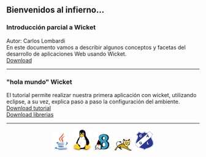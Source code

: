 ## Bienvenidos al infierno...

### Introducción parcial a Wicket
Autor: Carlos Lombardi<br/>
En este documento vamos a describir algunos conceptos y facetas del desarrollo de aplicaciones
Web usando Wicket.<br/>
<a href="introduccion-parcial-a-wicket.pdf" target="_blank">Download</a>

<hr/>

### "hola mundo" Wicket
El tutorial permite realizar nuestra primera aplicación con wicket, utilizando eclipse, a su vez, explica paso a paso la configuración del ambiente.<br/>
<a href="hola-mundo-wicket.pdf" target="_blank">Download tutorial</a><br/>
<a href="basicas-necesarias-wicket.zip" target="_blank">Download librerias</a>

<hr/>

<center><img src="logo-java-1.png" />&nbsp;<img src="logo-linux-1.png" />&nbsp;<img src="logo-java-3.png" />&nbsp;<img src="logo-tomcat.png" />&nbsp;<img src="logo-lamadrid-1.png" /></center>
